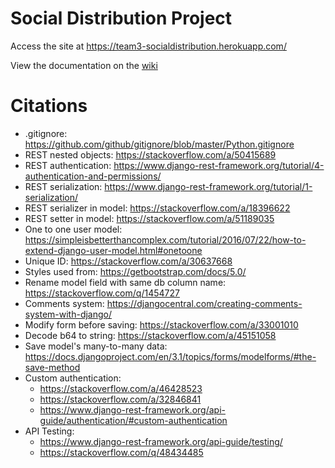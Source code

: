 # Social Distribution Project

Access the site at https://team3-socialdistribution.herokuapp.com/

View the documentation on the [wiki](https://github.com/CMPUT404W21-Team3/social-distribution/wiki)

# Citations
- .gitignore: https://github.com/github/gitignore/blob/master/Python.gitignore
- REST nested objects: https://stackoverflow.com/a/50415689
- REST authentication: https://www.django-rest-framework.org/tutorial/4-authentication-and-permissions/
- REST serialization: https://www.django-rest-framework.org/tutorial/1-serialization/
- REST serializer in model: https://stackoverflow.com/a/18396622
- REST setter in model: https://stackoverflow.com/a/51189035
- One to one user model: https://simpleisbetterthancomplex.com/tutorial/2016/07/22/how-to-extend-django-user-model.html#onetoone
- Unique ID: https://stackoverflow.com/a/30637668
- Styles used from: https://getbootstrap.com/docs/5.0/
- Rename model field with same db column name: https://stackoverflow.com/q/1454727
- Comments system: https://djangocentral.com/creating-comments-system-with-django/
- Modify form before saving: https://stackoverflow.com/a/33001010
- Decode b64 to string: https://stackoverflow.com/a/45151058
- Save model's many-to-many data: https://docs.djangoproject.com/en/3.1/topics/forms/modelforms/#the-save-method
- Custom authentication:
  - https://stackoverflow.com/a/46428523
  - https://stackoverflow.com/a/32846841
  - https://www.django-rest-framework.org/api-guide/authentication/#custom-authentication
- API Testing:
  - https://www.django-rest-framework.org/api-guide/testing/
  - https://stackoverflow.com/q/48434485